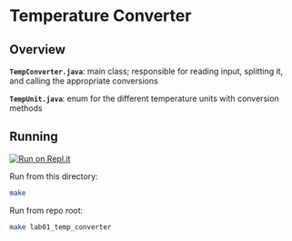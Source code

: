 # Temperature Converter

## Overview

**`TempConverter.java`**: main class; responsible for reading input, splitting it, and calling the appropriate conversions

**`TempUnit.java`**: enum for the different temperature units with conversion methods

## Running

[![Run on Repl.it](https://repl.it/badge/github/wiisportsresort/apcsa-labs)](https://repl.it/@wiisportsresort/apcsa-labs)

Run from this directory:
```bash
make
```

Run from repo root:

```bash
make lab01_temp_converter
```
